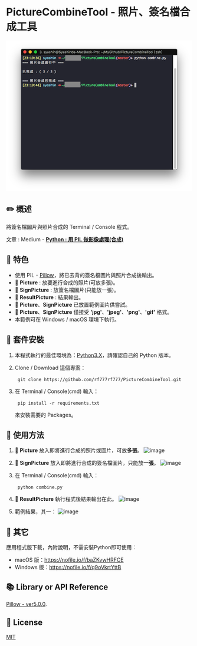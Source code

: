 # PictureCombineTool - 照片、簽名檔合成工具
![image](https://github.com/rf777rf777/PictureCombineTool/blob/master/HomePicture.png)
## :pencil2: 概述

將簽名檔圖片與照片合成的 Terminal / Console 程式。

文章 : Medium - **[Python : 用 PIL 做影像處理(合成)](https://medium.com/@Syashin/python-%E7%85%A7%E7%89%87-%E7%B0%BD%E5%90%8D%E6%AA%94%E5%9C%96%E7%89%87%E5%90%88%E6%88%90%E5%B7%A5%E5%85%B7-e4df88f99994)**

## :closed_book: 特色
  + 使用 PIL - [Pillow](https://pypi.python.org/pypi/Pillow/5.0.0)，將已去背的簽名檔圖片與照片合成後輸出。
  + :file_folder: **Picture** : 放要進行合成的照片(可放多張)。
  + :file_folder: **SignPicture** : 放簽名檔圖片(只能放一張)。
  + :file_folder: **ResultPicture** : 結果輸出。
  + :file_folder: **Picture**、**SignPicture** 已放置範例圖片供嘗試。
  + :file_folder: **Picture**、**SignPicture** 僅接受 **'jpg'**、**'jpeg'**、**'png'**、**'gif'** 格式。
  + 本範例可在 Windows / macOS 環境下執行。
  

## :green_book: 套件安裝
1. 本程式執行的最佳環境為：[Python3.X](https://www.python.org/downloads/)，請確認自己的 Python 版本。
  
2. Clone / Download 這個專案：
    
        git clone https://github.com/rf777rf777/PictureCombineTool.git
3. 在 Terminal / Console(cmd) 輸入：
  
        pip install -r requirements.txt
    
   來安裝需要的 Packages。

## :blue_book: 使用方法
1. :file_folder: **Picture** 放入即將進行合成的照片或圖片，可放**多張**。
![image](https://upload.cc/i1/2018/03/15/ApzgBN.png)


2. :file_folder: **SignPicture** 放入即將進行合成的簽名檔圖片，只能放**一張**。
![image](https://upload.cc/i1/2018/03/15/TW5tzx.png)

3. 在 Terminal / Console(cmd) 輸入：

        python combine.py

4. :file_folder: **ResultPicture** 執行程式後結果輸出在此。
![image](https://upload.cc/i1/2018/03/15/ptkl7U.png)

5. 範例結果，其一：
![image](https://upload.cc/i1/2018/03/15/dwnqGz.jpg)

## :orange_book: 其它

應用程式版下載，內附說明，不需安裝Python即可使用：
  + macOS 版：https://nofile.io/f/baZKvwHRFCE
  + Windows 版：https://nofile.io/f/q9oVkrtYttB

## :books: Library or API Reference

[Pillow - ver5.0.0](https://pypi.python.org/pypi/Pillow/5.0.0).

## :memo: License
[MIT](https://zh.wikipedia.org/wiki/MIT%E8%A8%B1%E5%8F%AF%E8%AD%89)


